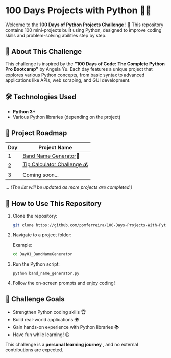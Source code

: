 # 100 Days Projects with Python 🚀🐍

Welcome to the  **100 Days of Python Projects Challenge** ! 🎯 This repository contains 100 mini-projects built using Python, designed to improve coding skills and problem-solving abilities step by step.

## 📌 About This Challenge

This challenge is inspired by the **"100 Days of Code: The Complete Python Pro Bootcamp"** by Angela Yu. Each day features a unique project that explores various Python concepts, from basic syntax to advanced applications like APIs, web scraping, and GUI development.

## 🛠 Technologies Used

* **Python 3+**
* Various Python libraries (depending on the project)

## 📅 Project Roadmap

| Day | Project Name                                              |
| --- | --------------------------------------------------------- |
| 1   | [Band Name Generator](Day01_BandNameGenerator/Readme.md)🎸   |
| 2   | [Tip Calculator Challenge 💰](Day02_TipCalculator\readme.md) |
| 3   | Coming soon...                                            |

... *(The list will be updated as more projects are completed.)*

## 🚀 How to Use This Repository

1. Clone the repository:

   ```bash
   git clone https://github.com/ppmferreira/100-Days-Projects-With-Python
   ```
2. Navigate to a project folder:

   Example:

   ```bash
   cd Day01_BandNameGenerator
   ```
3. Run the Python script:

   ```bash
   python band_name_generator.py
   ```
4. Follow the on-screen prompts and enjoy coding!

## 📌 Challenge Goals

* Strengthen Python coding skills 🏆
* Build real-world applications 🌍
* Gain hands-on experience with Python libraries 📚
* Have fun while learning! 😃

This challenge is a  **personal learning journey** , and no external contributions are expected.
